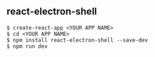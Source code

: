 
## react-electron-shell

```
$ create-react-app <YOUR APP NAME>
$ cd <YOUR APP NAME>
$ npm install react-electron-shell --save-dev
$ npm run dev
```
